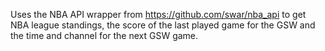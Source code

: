 Uses the NBA API wrapper from https://github.com/swar/nba_api to get NBA league standings, the score of the last played game for the GSW and the time and channel for the next GSW game.